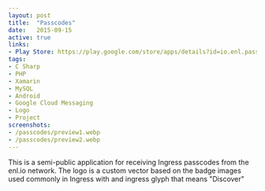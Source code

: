 ```yaml
---
layout: post
title:  "Passcodes"
date:   2015-09-15
active: true
links:
- Play Store: https://play.google.com/store/apps/details?id=io.enl.passcode
tags:
- C Sharp
- PHP
- Xamarin
- MySQL
- Android
- Google Cloud Messaging
- Logo
- Project
screenshots:
- /passcodes/preview1.webp
- /passcodes/preview2.webp
---
```


This is a semi-public application for receiving Ingress passcodes from the enl.io network. The logo is a custom vector based on the badge images used commonly in Ingress with and ingress glyph that means "Discover"
